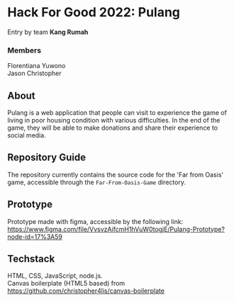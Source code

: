 # Hack For Good 2022: Pulang
Entry by team **Kang Rumah**

### Members
Florentiana Yuwono  <br>
Jason Christopher    

## About
Pulang is a web application that people can visit to experience the game of living in poor housing condition with various difficulties. In the end of the game, they will be able to make donations and share their experience to social media.

## Repository Guide
The repository currently contains the source code for the 'Far from Oasis' game, accessible through the `Far-From-Oasis-Game` directory.

## Prototype
Prototype made with figma, accessible by the following link: <br>
https://www.figma.com/file/VvsvzAifcmH1hVuW0togjE/Pulang-Prototype?node-id=17%3A59

## Techstack
HTML, CSS, JavaScript, node.js. <br>
Canvas boilerplate (HTML5 based) from https://github.com/christopher4lis/canvas-boilerplate
